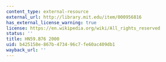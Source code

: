```yaml
---
content_type: external-resource
external_url: http://library.mit.edu/item/000956816
has_external_license_warning: true
license: https://en.wikipedia.org/wiki/All_rights_reserved
status: ''
title: HN59.B76 2000
uid: b425158e-867b-4734-96c7-fe60ac409db1
wayback_url: ''
---
```

